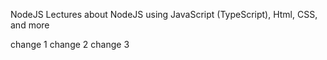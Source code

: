 ﻿NodeJS Lectures about NodeJS using JavaScript (TypeScript), Html, CSS, and more

change 1
change 2
change 3
